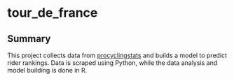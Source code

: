 # tour_de_france

## Summary

This project collects data from [procyclingstats](https://www.procyclingstats.com/) and builds a model to predict rider rankings. Data is scraped using Python, while the data analysis and model building is done in R.